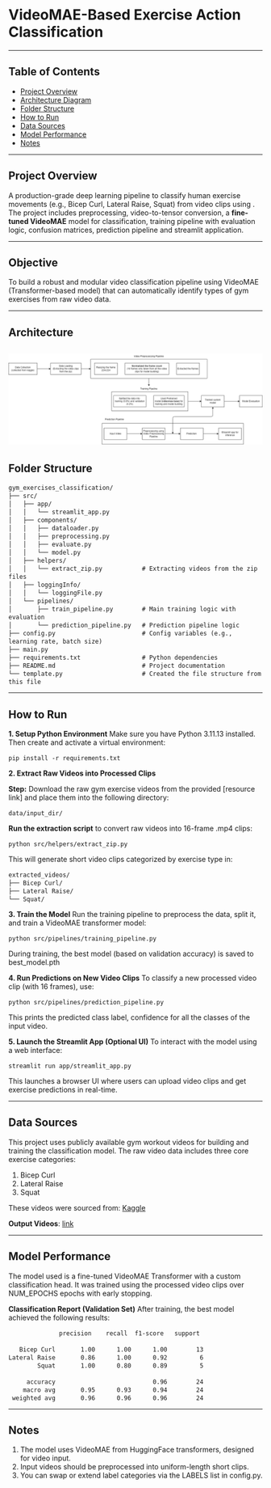 # VideoMAE-Based Exercise Action Classification

---

## Table of Contents

- [Project Overview](#project-overview) 
- [Architecture Diagram](#architecture) 
- [Folder Structure](#folder-structure)   
- [How to Run](#how-to-run)  
- [Data Sources](#data-sources)  
- [Model Performance](#model--performance)  
- [Notes](#notes)

---

## Project Overview

A production-grade deep learning pipeline to classify human exercise movements (e.g., Bicep Curl, Lateral Raise, Squat) from video clips using . The project includes preprocessing, video-to-tensor conversion, a **fine-tuned VideoMAE** model for classification, training pipeline with evaluation logic, confusion matrices, prediction pipeline and streamlit application.

---

## Objective

To build a robust and modular video classification pipeline using VideoMAE (Transformer-based model) that can automatically identify types of gym exercises from raw video data.

---

## Architecture

![alt text](architecture.png)
---

## Folder Structure

```
gym_exercises_classification/
├── src/
│   ├── app/
│   │   └── streamlit_app.py
│   ├── components/
│   │   ├── dataloader.py
│   │   ├── preprocessing.py
│   │   ├── evaluate.py
│   │   └── model.py
│   ├── helpers/
│   │   └── extract_zip.py           # Extracting videos from the zip files
│   ├── loggingInfo/
│   │   └── loggingFile.py
│   └── pipelines/
│       ├── train_pipeline.py        # Main training logic with evaluation
│       └── prediction_pipeline.py   # Prediction pipeline logic
├── config.py                        # Config variables (e.g., learning rate, batch size)
├── main.py
├── requirements.txt                 # Python dependencies
├── README.md                        # Project documentation
└── template.py                      # Created the file structure from this file
```

---

## How to Run

**1. Setup Python Environment**
Make sure you have Python 3.11.13 installed. Then create and activate a virtual environment:
```
pip install -r requirements.txt
```

**2. Extract Raw Videos into Processed Clips**

**Step:** Download the raw gym exercise videos from the provided [resource link] and place them into the following directory:
```
data/input_dir/
```

**Run the extraction script** to convert raw videos into 16-frame .mp4 clips:
```
python src/helpers/extract_zip.py
```

This will generate short video clips categorized by exercise type in:
```
extracted_videos/
├── Bicep Curl/
├── Lateral Raise/
└── Squat/

```

**3. Train the Model**
Run the training pipeline to preprocess the data, split it, and train a VideoMAE transformer model:
```
python src/pipelines/training_pipeline.py
```
During training, the best model (based on validation accuracy) is saved to best_model.pth

**4. Run Predictions on New Video Clips**
To classify a new processed video clip (with 16 frames), use:
```
python src/pipelines/prediction_pipeline.py
```
This prints the predicted class label, confidence for all the classes of the input video.

**5. Launch the Streamlit App (Optional UI)**
To interact with the model using a web interface:
```
streamlit run app/streamlit_app.py
```
This launches a browser UI where users can upload video clips and get exercise predictions in real-time.

---

## Data Sources
This project uses publicly available gym workout videos for building and training the classification model. The raw video data includes three core exercise categories:

1. Bicep Curl
2. Lateral Raise
3. Squat

These videos were sourced from: [Kaggle](https://www.kaggle.com/datasets/hasyimabdillah/workoutfitness-video)

**Output Videos**: [link](https://drive.google.com/drive/folders/1dIZhvXTddDKmCw_ae08CLYH6LmMg-ek_?usp=sharing)

---

## Model Performance
The model used is a fine-tuned VideoMAE Transformer with a custom classification head. It was trained using the processed video clips over NUM_EPOCHS epochs with early stopping.

**Classification Report (Validation Set)**
After training, the best model achieved the following results:

```
              precision    recall  f1-score   support

   Bicep Curl       1.00      1.00      1.00        13
Lateral Raise       0.86      1.00      0.92         6
        Squat       1.00      0.80      0.89         5

     accuracy                           0.96        24
    macro avg       0.95      0.93      0.94        24
 weighted avg       0.96      0.96      0.96        24
```

---

## Notes

1. The model uses VideoMAE from HuggingFace transformers, designed for video input.
2. Input videos should be preprocessed into uniform-length short clips.
3. You can swap or extend label categories via the LABELS list in config.py.
